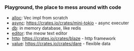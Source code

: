 ### Playground, the place to mess around with code

- [alloc](/alloc): Vec impl from scratch
- [async](/async): https://crates.io/crates/mini-tokio - async executer
- [db](/db): in memory database, like redis
- [editor](/editor): the meow text editor
- [http](/http): https://crates.io/crates/blaze - http framework
- [value](/value): https://crates.io/crates/dare - flexible data
